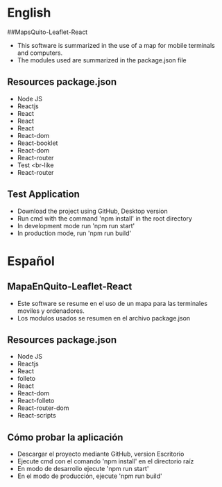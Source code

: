 # English

##MapsQuito-Leaflet-React

- This software is summarized in the use of a map for mobile terminals and computers.
- The modules used are summarized in the package.json file

## Resources package.json

- Node JS
- Reactjs
- React
- React
- React
- React-dom
- React-booklet
- React-dom
- React-router
- Test <br-like <br-dom>
- React-router
  
## Test Application
- Download the project using GitHub, Desktop version
- Run cmd with the command 'npm install' in the root directory
- In development mode run 'npm run start'
- In production mode, run 'npm run build'

# Español

## MapaEnQuito-Leaflet-React

- Este software se resume en el uso de un mapa para las terminales moviles y ordenadores.
- Los modulos usados se resumen en el archivo package.json

## Resources package.json

- Node JS
- Reactjs
- React
- folleto
- React
- React-dom
- React-folleto
- React-router-dom
- React-scripts

## Cómo probar la aplicación

- Descargar el proyecto mediante GitHub, version Escritorio
- Ejecute cmd con el comando 'npm install' en el directorio raíz
- En modo de desarrollo ejecute 'npm run start'
- En el modo de producción, ejecute 'npm run build'

